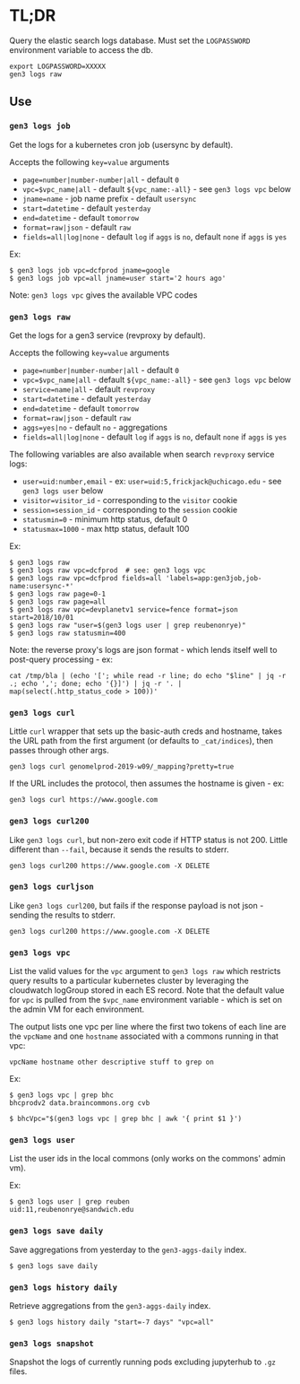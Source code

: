 # TL;DR

Query the elastic search logs database.
Must set the `LOGPASSWORD` environment variable to access the db.
```
export LOGPASSWORD=XXXXX
gen3 logs raw
```

## Use

### `gen3 logs job`

Get the logs for a kubernetes cron job (usersync by default).

Accepts the following `key=value` arguments
* `page=number|number-number|all` - default `0`
* `vpc=$vpc_name|all` - default `${vpc_name:-all}` - see `gen3 logs vpc` below
* `jname=name` - job name prefix - default `usersync`
* `start=datetime` - default `yesterday`
* `end=datetime` - default `tomorrow`
* `format=raw|json` - default `raw`
* `fields=all|log|none` - default `log` if `aggs` is `no`, default `none` if `aggs` is `yes`

Ex:
```
$ gen3 logs job vpc=dcfprod jname=google
$ gen3 logs job vpc=all jname=user start='2 hours ago'
```

Note: `gen3 logs vpc` gives the available VPC codes

### `gen3 logs raw`

Get the logs for a gen3 service (revproxy by default).

Accepts the following `key=value` arguments
* `page=number|number-number|all` - default `0`
* `vpc=$vpc_name|all` - default `${vpc_name:-all}` - see `gen3 logs vpc` below
* `service=name|all` - default `revproxy`
* `start=datetime` - default `yesterday`
* `end=datetime` - default `tomorrow`
* `format=raw|json` - default `raw`
* `aggs=yes|no` - default `no` - aggregations
* `fields=all|log|none` - default `log` if `aggs` is `no`, default `none` if `aggs` is `yes`

The following variables are also available when search `revproxy` service logs:
* `user=uid:number,email` - ex: `user=uid:5,frickjack@uchicago.edu` - see `gen3 logs user` below
* `visitor=visitor_id` - corresponding to the `visitor` cookie
* `session=session_id` - corresponding to the `session` cookie
* `statusmin=0` - minimum http status, default 0
* `statusmax=1000` - max http status, default 100

Ex:
```
$ gen3 logs raw
$ gen3 logs raw vpc=dcfprod  # see: gen3 logs vpc
$ gen3 logs raw vpc=dcfprod fields=all 'labels=app:gen3job,job-name:usersync-*'
$ gen3 logs raw page=0-1
$ gen3 logs raw page=all
$ gen3 logs raw vpc=devplanetv1 service=fence format=json start=2018/10/01
$ gen3 logs raw "user=$(gen3 logs user | grep reubenonrye)"
$ gen3 logs raw statusmin=400
```

Note: the reverse proxy's logs are json format - which lends itself well
to post-query processing - ex:
```
cat /tmp/bla | (echo '['; while read -r line; do echo "$line" | jq -r .; echo ','; done; echo '{}]') | jq -r '. | map(select(.http_status_code > 100))'
```

### `gen3 logs curl`

Little `curl` wrapper that sets up the basic-auth creds and hostname,
takes the URL path from the first argument (or defaults to `_cat/indices`), then
passes through other args.

```
gen3 logs curl genomelprod-2019-w09/_mapping?pretty=true
```

If the URL includes the protocol, then assumes the hostname is given - ex:

```
gen3 logs curl https://www.google.com
```


### `gen3 logs curl200`

Like `gen3 logs curl`, but non-zero exit code if HTTP status is not 200.
Little different than `--fail`, because it sends the results to stderr.

```
gen3 logs curl200 https://www.google.com -X DELETE
```

### `gen3 logs curljson`

Like `gen3 logs curl200`, but fails if the response payload is not json - sending the results to stderr.

```
gen3 logs curl200 https://www.google.com -X DELETE
```


### `gen3 logs vpc`

List the valid values for the `vpc` argument to `gen3 logs raw` which restricts
query results to a particular kubernetes cluster by leveraging the cloudwatch logGroup
stored in each ES record.  Note that the default value for `vpc` is pulled from the `$vpc_name`
environment variable - which is set on the admin VM for each environment.

The output lists one vpc per line where the first two tokens of each line are the `vpcName` and one `hostname` associated with a commons running in that vpc:
```
vpcName hostname other descriptive stuff to grep on
```

Ex:
```
$ gen3 logs vpc | grep bhc 
bhcprodv2 data.braincommons.org cvb

$ bhcVpc="$(gen3 logs vpc | grep bhc | awk '{ print $1 }')
```

### `gen3 logs user`

List the user ids in the local commons (only works on the commons' admin vm).

Ex:
```
$ gen3 logs user | grep reuben
uid:11,reubenonrye@sandwich.edu
```

### `gen3 logs save daily`

Save aggregations from yesterday to the `gen3-aggs-daily` index.

```
$ gen3 logs save daily
```

### `gen3 logs history daily`

Retrieve aggregations from the `gen3-aggs-daily` index.

```
$ gen3 logs history daily "start=-7 days" "vpc=all"
```

### `gen3 logs snapshot`

Snapshot the logs of currently running pods excluding jupyterhub to `.gz` files.
